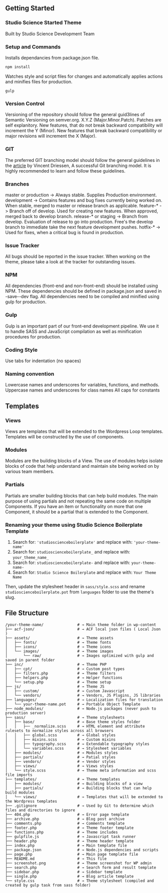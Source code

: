 ## Getting Started

### Studio Science Started Theme
Built by Studio Science Development Team

### Setup and Commands
Installs dependancies from package.json file.
```
npm install
```

Watches style and script files for changes and automatically applies actions and minifies files for production.
```
gulp
```

### Version Control
Versioning of the repository should follow the general guid3lines of Semantic Versioning on semver.org. X.Y.Z (Major.Minor.Patch). Patches are self explanitory. New features, that do not break backward compatibility will increment the Y (Minor). New features that break backward compatibility or major revisions will increment the X (Major).

### GIT
The preferred GIT branching model should follow the general guidelines in the <a href="http://nvie.com/posts/a-successful-git-branching-model/" target="_blank">article</a> by Vincent Driessen, A successful Git branching model. It is highly recommended to learn and follow these guidelines.

### Branches
master or production -> Always stable. Supplies Production environment.
development -> Contains features and bug fixes currently being worked on. When stable, merged to master or release branch as applicable.
feature-* -> Branch off of develop. Used for creating new features. When approved, merged back to develop branch.
release-* or staging -> Branch from develop. Evaluation of release to go into production. Free's the develop branch to immediate take the next feature development pushes.
hotfix-* -> Used for fixes, when a critical bug is found in production.

### Issue Tracker
All bugs should be reported in the issue tracker. When working on the theme, please take a look at the tracker for outstanding issues.

### NPM
All dependencies (front-end and non-front-end) should be installed using NPM. These dependencies should be defined in package.json and saved in -save--dev flag. All dependencies need to be compiled and minified using gulp for production.

### Gulp
Gulp is an important part of our front-end development pipeline. We use it to handle SASS and JavaScript compilation as well as minification procedures for production.

### Coding Style
Use tabs for indentation (no spaces)

### Naming convention
Lowercase names and underscores for variables, functions, and methods.
Uppercase names and underscores for class names
All caps for constants

## Templates

### Views
Views are templates that will be extended to the Wordpress Loop templates. Templates will be constructed by the use of components.

### Modules
Modules are the building blocks of a View. The use of modules helps isolate blocks of code that help understand and maintain site being worked on by various team members.

### Partials
Partials are smaller building blocks that can help build modules. The main purpose of using partials and not repeating the same code on multiple Components. If you have an item or functionality on more that one Component, it should be a partial that is extended to the Component.

### Renaming your theme using Studio Science Boilerplate Template

1. Search for: `'studioscienceboilerplate'` and replace with: `'your-theme-name'`
2. Search for: `studioscienceboilerplate_` and replace with: `your_theme_name_`
3. Search for: `studioscienceboilerplate-` and replace with: `your-theme-name-`
4. Search for: `Studio Science Boilerplate` and replace with: `Your Theme Name`

Then, update the stylesheet header in `sass/style.scss` and rename `studioscienceboilerplate.pot` from `languages` folder to use the theme's slug. 

## File Structure

```
/your-theme-name/               # → Main theme folder in wp-content
├── acf-json/                   # → ACF local json files ( Local Json )
├── assets/                     # → Theme assets
│   ├── fonts/                  # → Theme fonts
│   ├── icons/                  # → Theme icons
│   └── images/                 # → Theme images
│       └── raw/                # → Images optimized with gulp and saved in parent folder
├── inc/                        # → Theme PHP
│   ├── cpt/                    # → Custom post types
│   ├── filters.php             # → Theme filters
│   ├── helpers.php             # → Helper functions
│   └── setup.php               # → Theme setup
├── js/                         # → Theme JS
│   ├── custom/                 # → Custom Javascript
│   └── vendors/                # → Vendors, JS Plugins, JS libraries
├── languages/                  # → Localization files for translation
│   └── your-theme-name.pot     # → Portable Object Template
├── node_modules/               # → Node.js packages (never push to production server)
├── sass/                       # → Theme stylesheets
│   ├── base/                   # → Base theme styles folder 
│   │   ├── _normalize.scss     # → HTML element and attribute rulesets to normalize styles across all browsers
│   │   ├── global.scss         # → Global styles
│   │   ├── mixins.scss         # → Custom mixins
│   │   ├── typography.scss     # → Extendable typography styles        
│   │   └── variables.scss      # → Stylesheet variables
│   ├── modules/                # → Modules styles
│   ├── partials/               # → Patial styles
│   ├── vendors/                # → Vendor styles
│   ├── views/                  # → Views styles
│   └── style.scss              # → Theme meta information and scss file imports
├── templates/                  # → Theme templates
│   ├── modules/                # → Building blocks of a view
│   ├── partials/               # → Building blocks that can help build modules
│   └── views/                  # → Templates that will be extended to the Wordpress templates
├── .gitignore                  # → Used by Git to determine which files and directories to ignore
├── 404.php                     # → Error page template
├── archive.php                 # → Blog post archive
├── comments.php                # → Comments template
├── footer.php                  # → Theme footer template
├── functions.php               # → Theme includes
├── gulpfile.js                 # → Javascript task runner
├── header.php                  # → Theme header template
├── index.php                   # → Main template file
├── package.json                # → Node.js dependencies and scripts
├── page.php                    # → Main page template file
├── README.md                   # → This file
├── screenshot.png              # → Theme screenshot for WP admin
├── search.php                  # → Search form and result template
├── sidebar.php                 # → Sidebar template
├── single.php                  # → Blog article template
└── style.css                   # → Theme stylesheet (compiled and created by gulp task from sass folder)
```
